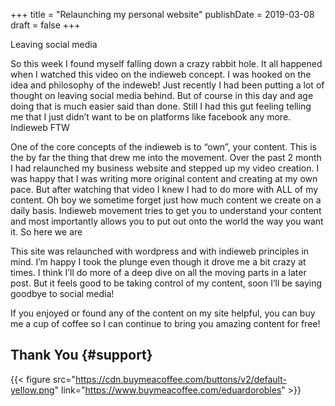 +++
title = "Relaunching my personal website"
publishDate = 2019-03-08
draft = false
+++

Leaving social media

So this week I found myself falling down a crazy rabbit hole. It all happened when I watched this video on the indieweb concept. I was hooked on the idea and philosophy of the indeweb! Just recently I had been putting a lot of thought on leaving social media behind. But of course in this day and age doing that is much easier said than done. Still I had this gut feeling telling me that I just didn’t want to be on platforms like facebook any more.
Indieweb FTW

One of the core concepts of the indieweb is to “own”, your content. This is the by far the thing that drew me into the movement. Over the past 2 month I had relaunched my business website and stepped up my video creation. I was happy that I was writing more original content and creating at my own pace. But after watching that video I knew I had to do more with ALL of my content. Oh boy we sometime forget just how much content we create on a daily basis. Indieweb movement tries to get you to understand your content and most importantly allows you to put out onto the world the way you want it.
So here we are

This site was relaunched with wordpress and with indieweb principles in mind. I’m happy I took the plunge even though it drove me a bit crazy at times. I think I’ll do more of a deep dive on all the moving parts in a later post. But it feels good to be taking control of my content, soon I’ll be saying goodbye to social media!

If you enjoyed or found any of the content on my site helpful, you can buy me a cup of coffee so I can continue to bring you amazing content for free!


## Thank You {#support}

{{< figure src="https://cdn.buymeacoffee.com/buttons/v2/default-yellow.png" link="https://www.buymeacoffee.com/eduardorobles" >}}

